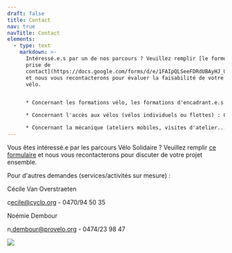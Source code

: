 ```yaml
---
draft: false
title: Contact
nav: true
navTitle: Contact
elements:
  - type: text
    markdown: >-
      Intéressé.e.s par un de nos parcours ? Veuillez remplir [le formulaire de
      prise de
      contact](https://docs.google.com/forms/d/e/1FAIpQLSeeFDRdUBAyHJ_UOU4R6lsb7VYAh_v39RN3zw9hxA-YE6lblw/viewform)
      et nous vous recontacterons pour évaluer la faisabilité de votre projet
      vélo.


      * Concernant les formations vélo, les formations d'encadrant.e.s et tous les services liés à l'organisation de sorties : Noémie Dembour - n.dembour@provelo.org 

      * Concernant l'accès aux vélos (vélos individuels ou flottes) : Cécile Van Overstraeten - cecile@cyclo.org 

      * Concernant la mécanique (ateliers mobiles, visites d'atelier...) : l'équipe des Ateliers de la rue Voot - velosolidaire@voot.be
---
```

V﻿ous êtes intéressé.e par les parcours Vélo Solidaire ? Veuillez remplir [ce formulaire](https://docs.google.com/forms/d/e/1FAIpQLSeeFDRdUBAyHJ_UOU4R6lsb7VYAh_v39RN3zw9hxA-YE6lblw/viewform) et nous vous recontacterons pour discuter de votre projet ensemble.



P﻿our d'autres demandes (services/activités sur mesure) :

C﻿écile Van Overstraeten

c﻿ecile@cyclo.org - 0470/94 50 35



N﻿oémie Dembour

n﻿.dembour@provelo.org - 0﻿474/23 98 47



![](/img/logotype_jaune-1-.png)
